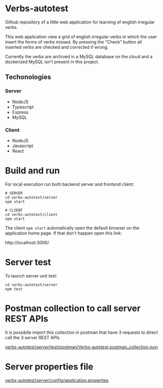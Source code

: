 # Verbs-autotest

Github repository of a little web application for learning of english irregular verbs.

This web application view a grid of english irregular verbs in which the user insert the forms of verbs missed. By pressing the "Check" button all inserted verbs are checked and corrected if wrong.

Currently the verbs are archived in a MySQL database on the cloud and a dockerized MySQL isn't present in this project.

## Techonologies

### Server

- NodeJS
- Typescript
- Express
- MySQL

### Client

- NodeJS
- Javascript
- React

# Build and run

For local execution run both backend server and frontend client:

```
# SERVER
cd verbs-autotest/server
npm start
```

```
# CLIENT
cd verbs-autotest/client
npm start
```

The client `npm start` automatically open the default browser on the application home page. If that don't happen open this link:

http://localhost:3000/

# Server test

To launch server unit test:

```
cd verbs-autotest/server
npm test
```

# Postman collection to call server REST APIs

It is possibile import this collection in postman that have 3 requests to direct call the 3 server REST APIs

[verbs-autotest/server/test/postman/Verbs-autotest.postman_collection.json](https://github.com/drmaronese/verbs-autotest/blob/main/server/test/postman/Verbs-autotest.postman_collection.json)

# Server properties file

[verbs-autotest/server/config/application.properties](https://github.com/drmaronese/verbs-autotest/blob/main/server/config/application.properties)
